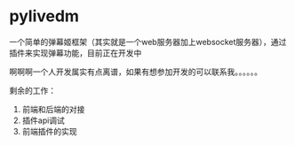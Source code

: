 # pylivedm

一个简单的弹幕姬框架（其实就是一个web服务器加上websocket服务器），通过插件来实现弹幕功能，目前正在开发中

啊啊啊一个人开发属实有点离谱，如果有想参加开发的可以联系我。。。。。。

剩余的工作：
1. 前端和后端的对接
2. 插件api调试
3. 前端插件的实现